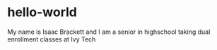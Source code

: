 # hello-world
My name is Isaac Brackett and I am a senior in highschool taking dual enrollment classes at Ivy Tech
